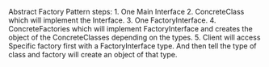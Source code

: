 Abstract Factory Pattern steps:
    1. One Main Interface
    2. ConcreteClass which will implement the Interface.
    3. One FactoryInterface.
    4. ConcreteFactories which will implement FactoryInterface and creates the object of the ConcreteClasses depending on the types. 
    5. Client will access Specific factory first with a FactoryInterface type. And then tell the type of class and factory will create an object of that type.